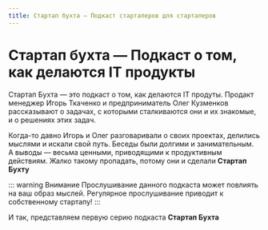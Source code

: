 ```yaml
---
title: Стартап бухта — Подкаст стартаперов для стартаперов
---
```


# Стартап бухта — Подкаст о том, как делаются IT продукты

<ListenLinks
anchor="https://anchor.fm/startup-bay"
spotify="https://open.spotify.com/show/7nEgQaPAmUhPcIU463H9kP"
yandex=""
rss="https://anchor.fm/s/1f797fec/podcast/rss"/>

Стартап Бухта — это подкаст о том, как делаются IT продуты. Продакт менеджер Игорь Ткаченко и предприниматель Олег Кузменков рассказывают о задачах, с которыми сталкиваются они и их знакомые, и о решениях этих задач.

Когда-то давно Игорь и Олег разговаривали о своих проектах, делились мыслями и искали свой путь. Беседы были долгими и занимательным. А выводы — весьма ценными, приводящими к продуктивным действиям. Жалко такому пропадать, потому они и сделали **Стартап Бухту**

::: warning Внимание
Прослушивание данного подкаста может повлиять на ваш образ мыслей. Регулярное прослушивание приводит к собственному стартапу!
:::

И так, представляем первую серию подкаста **Стартап Бухта**

<BlogPostList
  :pages="$site.pages"
  :page-size="$site.themeConfig.pageSize"
  :start-page="$site.themeConfig.startPage"
/>

